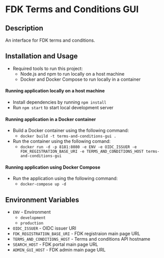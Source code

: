 # FDK Terms and Conditions GUI

## Description

An interface for FDK terms and conditions.

## Installation and Usage

- Required tools to run this project:
  - Node.js and npm to run locally on a host machine
  - Docker and Docker Compose to run locally in a container

#### Running application locally on a host machine

- Install dependencies by running `npm install`
- Run `npm start` to start local development server

#### Running application in a Docker container

- Build a Docker container using the following command:
  - `docker build -t terms-and-conditions-gui .`
- Run the container using the following comand:
  - `docker run -d -p 8181:8080 -e ENV -e OIDC_ISSUER -e FDK_REGISTRATION_BASE_URI -e TERMS_AND_CONDITIONS_HOST terms-and-conditions-gui`

#### Running application using Docker Compose

- Run the application using the following command:
  - `docker-compose up -d`

## Environment Variables

- `ENV` - Environment
  - `development`
  - `production`
- `OIDC_ISSUER` - OIDC issuer URI
- `FDK_REGISTRATION_BASE_URI` - FDK registraion main page URL
- `TERMS_AND_CONDITIONS_HOST` - Terms and conditions API hostname
- `SEARCH_HOST` - FDK portal main page URL
- `ADMIN_GUI_HOST` - FDK admin main page URL
  